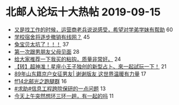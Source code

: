 # 北邮人论坛十大热帖 2019-09-15

- [又是找工作的时候，运营商老兵说说感受，希望对学弟学妹有帮助](https://bbs.byr.cn/article/WorkLife/1129299) 60
- [学校宿舍将逐步撤销有线网？](https://bbs.byr.cn/article/BUPTNet/102176) 45
- [兔宝贝太坑了！！！](https://bbs.byr.cn/article/Talking/6148099) 37
- [第一次跟男朋友父母见面](https://bbs.byr.cn/article/Feeling/3121386) 28
- [给大家推荐一下我买的粘钩，质量非常好。](https://bbs.byr.cn/article/Picture/3248387) 24
- [【转】超神准！星座小王子独创的新型占卜、來一起試玩一下！](https://bbs.byr.cn/article/Constellations/326533) 21
- [89年山东籍京户女征男友| 谢谢版友 这世界温暖有力量](https://bbs.byr.cn/article/Friends/1936907) 17
- [ff14北邮光之跑腿群](https://bbs.byr.cn/article/OnlineGame/48904) 16
- [#求助#信息工程跨院保研的一点问题](https://bbs.byr.cn/article/AimGraduate/1174342) 13
- [今天上午突然想环三环一趟，有一起的吗](https://bbs.byr.cn/article/Cycling/172801) 11


